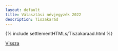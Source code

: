```yaml
---
layout: default
title: Választási névjegyzék 2022
description: Tiszakarád
---
```


{% include settlementHTMLs/Tiszakaraad.html %}

[Vissza](../)